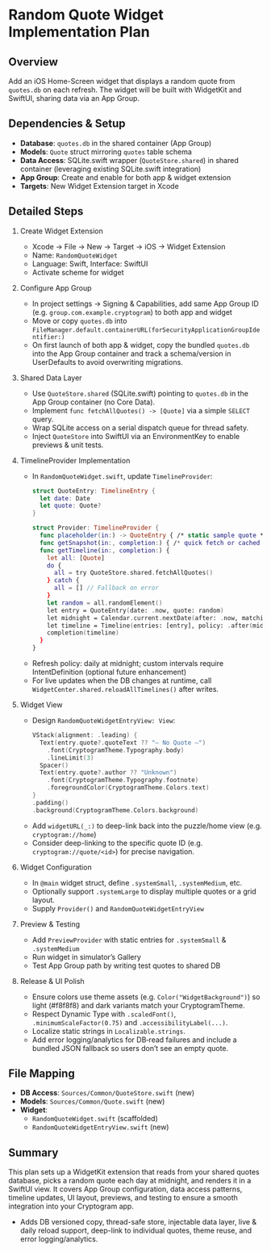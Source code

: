 # Random Quote Widget Implementation Plan

## Overview
Add an iOS Home-Screen widget that displays a random quote from `quotes.db` on each refresh. The widget will be built with WidgetKit and SwiftUI, sharing data via an App Group.

## Dependencies & Setup

- **Database**: `quotes.db` in the shared container (App Group)
- **Models**: `Quote` struct mirroring `quotes` table schema
- **Data Access**: SQLite.swift wrapper (`QuoteStore.shared`) in shared container (leveraging existing SQLite.swift integration)
- **App Group**: Create and enable for both app & widget extension
- **Targets**: New Widget Extension target in Xcode

## Detailed Steps

1. Create Widget Extension
   - Xcode → File → New → Target → iOS → Widget Extension
   - Name: `RandomQuoteWidget`
   - Language: Swift, Interface: SwiftUI
   - Activate scheme for widget

2. Configure App Group
   - In project settings → Signing & Capabilities, add same App Group ID (e.g. `group.com.example.cryptogram`) to both app and widget
   - Move or copy `quotes.db` into `FileManager.default.containerURL(forSecurityApplicationGroupIdentifier:)`
   - On first launch of both app & widget, copy the bundled `quotes.db` into the App Group container and track a schema/version in UserDefaults to avoid overwriting migrations.

3. Shared Data Layer
   - Use `QuoteStore.shared` (SQLite.swift) pointing to `quotes.db` in the App Group container (no Core Data).
   - Implement `func fetchAllQuotes() -> [Quote]` via a simple `SELECT` query.
   - Wrap SQLite access on a serial dispatch queue for thread safety.
   - Inject `QuoteStore` into SwiftUI via an EnvironmentKey to enable previews & unit tests.

4. TimelineProvider Implementation
   - In `RandomQuoteWidget.swift`, update `TimelineProvider`:
     ```swift
     struct QuoteEntry: TimelineEntry {
       let date: Date
       let quote: Quote?
     }
     
     struct Provider: TimelineProvider {
       func placeholder(in:) -> QuoteEntry { /* static sample quote */ }
       func getSnapshot(in:, completion:) { /* quick fetch or cached quote */ }
       func getTimeline(in:, completion:) {
         let all: [Quote]
         do {
           all = try QuoteStore.shared.fetchAllQuotes()
         } catch {
           all = [] // Fallback on error
         }
         let random = all.randomElement()
         let entry = QuoteEntry(date: .now, quote: random)
         let midnight = Calendar.current.nextDate(after: .now, matching: DateComponents(hour: 0), matchingPolicy: .strict)!
         let timeline = Timeline(entries: [entry], policy: .after(midnight))
         completion(timeline)
       }
     }
     ```
   - Refresh policy: daily at midnight; custom intervals require IntentDefinition (optional future enhancement)
   - For live updates when the DB changes at runtime, call `WidgetCenter.shared.reloadAllTimelines()` after writes.

5. Widget View
   - Design `RandomQuoteWidgetEntryView: View`:
     ```swift
     VStack(alignment: .leading) {
       Text(entry.quote?.quoteText ?? "– No Quote –")
         .font(CryptogramTheme.Typography.body)
         .lineLimit(3)
       Spacer()
       Text(entry.quote?.author ?? "Unknown")
         .font(CryptogramTheme.Typography.footnote)
         .foregroundColor(CryptogramTheme.Colors.text)
     }
     .padding()
     .background(CryptogramTheme.Colors.background)
     ```
   - Add `widgetURL(_:)` to deep-link back into the puzzle/home view (e.g. `cryptogram://home`)
   - Consider deep-linking to the specific quote ID (e.g. `cryptogram://quote/<id>`) for precise navigation.

6. Widget Configuration
   - In `@main` widget struct, define `.systemSmall`, `.systemMedium`, etc.
   - Optionally support `.systemLarge` to display multiple quotes or a grid layout.
   - Supply `Provider()` and `RandomQuoteWidgetEntryView`

7. Preview & Testing
   - Add `PreviewProvider` with static entries for `.systemSmall` & `.systemMedium`
   - Run widget in simulator’s Gallery
   - Test App Group path by writing test quotes to shared DB

8. Release & UI Polish
   - Ensure colors use theme assets (e.g. `Color("WidgetBackground")`) so light (#f8f8f8) and dark variants match your CryptogramTheme.
   - Respect Dynamic Type with `.scaledFont()`, `.minimumScaleFactor(0.75)` and `.accessibilityLabel(...)`.
   - Localize static strings in `Localizable.strings`.
   - Add error logging/analytics for DB‐read failures and include a bundled JSON fallback so users don’t see an empty quote.

## File Mapping

- **DB Access**: `Sources/Common/QuoteStore.swift` (new)
- **Models**: `Sources/Common/Quote.swift` (new)
- **Widget**:
  - `RandomQuoteWidget.swift` (scaffolded)
  - `RandomQuoteWidgetEntryView.swift` (new)

## Summary
This plan sets up a WidgetKit extension that reads from your shared quotes database, picks a random quote each day at midnight, and renders it in a SwiftUI view. It covers App Group configuration, data access patterns, timeline updates, UI layout, previews, and testing to ensure a smooth integration into your Cryptogram app.
- Adds DB versioned copy, thread-safe store, injectable data layer, live & daily reload support, deep-link to individual quotes, theme reuse, and error logging/analytics.
